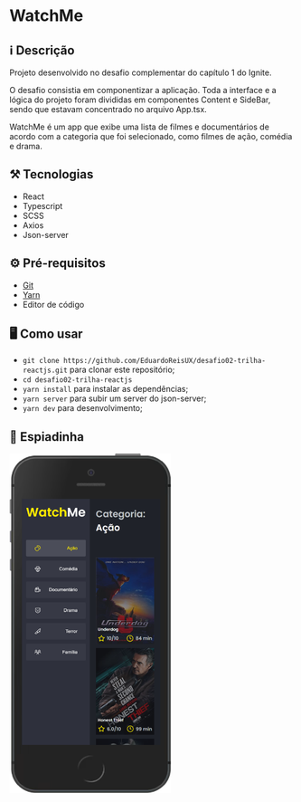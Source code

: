 # WatchMe

## ℹ Descrição

Projeto desenvolvido no desafio complementar do capítulo 1 do Ignite.

O desafio consistia em componentizar a aplicação. Toda a interface e a lógica do projeto foram divididas em componentes Content e SideBar, sendo que estavam concentrado no arquivo App.tsx.

WatchMe é um app que exibe uma lista de filmes e documentários de acordo com a categoria que foi selecionado, como filmes de ação, comédia e drama.

## ⚒ Tecnologias

- React
- Typescript
- SCSS
- Axios
- Json-server

## ⚙ Pré-requisitos

- <a href="https://git-scm.com/" target="_blank">Git</a>
- <a href="https://yarnpkg.com/" target="_blank">Yarn</a>
- Editor de código

## 🖥 Como usar

- `git clone https://github.com/EduardoReisUX/desafio02-trilha-reactjs.git` para clonar este repositório;
- `cd desafio02-trilha-reactjs`
- `yarn install` para instalar as dependências;
- `yarn server` para subir um server do json-server;
- `yarn dev` para desenvolvimento;

## 👀 Espiadinha

<img src="github/watchme-mobile.png" alt="Projeto em dispositivo mobile" height="600px"></img>
